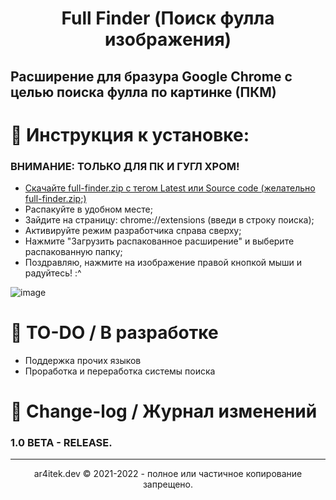 <h1 align="center"> Full Finder (Поиск фулла изображения) </h1>

## Расширение для бразура Google Chrome с целью поиска фулла по картинке (ПКМ)

# 📌 Инструкция к установке:
### ВНИМАНИЕ: ТОЛЬКО ДЛЯ ПК И ГУГЛ ХРОМ!
- [Скачайте full-finder.zip с тегом Latest или Source code (желательно full-finder.zip;)](https://github.com/ar4itekYT/full-finder/releases)
- Распакуйте в удобном месте;
- Зайдите на страницу: chrome://extensions (введи в строку поиска);
- Активируйте режим разработчика справа сверху;
- Нажмите "Загрузить распакованное расширение" и выберите распакованную папку;
- Поздравляю, нажмите на изображение правой кнопкой мыши и радуйтесь! :^

![image](https://user-images.githubusercontent.com/59157878/147359977-66ae66bd-d481-45b2-99da-38be94c0e1e9.png)

# 📅 TO-DO / В разработке
- Поддержка прочих языков
- Проработка и переработка системы поиска

# 📝 Change-log / Журнал изменений

### 1.0 BETA - RELEASE.

-----------------------------------------------------
<p align="center">
ar4itek.dev © 2021-2022 - полное или частичное копирование запрещено.
</p>

